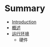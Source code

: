 # Summary

* [Introduction](README.md)
* [概述](概述/chapter_1_gai_shu_0.md)
* [运行环境](chapter_2_0.md)
   * 硬件

